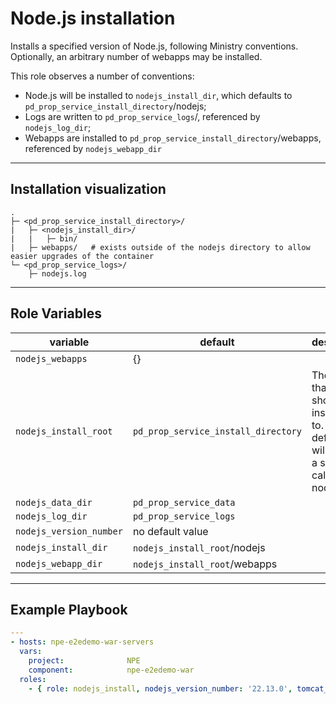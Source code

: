 # Node.js installation

Installs a specified version of Node.js, following Ministry conventions. Optionally, an arbitrary number of webapps may be installed.

This role observes a number of conventions:
* Node.js will be installed to `nodejs_install_dir`, which defaults to `pd_prop_service_install_directory`/nodejs;
* Logs are written to `pd_prop_service_logs`/, referenced by `nodejs_log_dir`;
* Webapps are installed to `pd_prop_service_install_directory`/webapps, referenced by `nodejs_webapp_dir`

*****

## Installation visualization

```
.
├─ <pd_prop_service_install_directory>/
|   ├─ <nodejs_install_dir>/
|   |   ├─ bin/
|   ├─ webapps/   # exists outside of the nodejs directory to allow easier upgrades of the container
└─ <pd_prop_service_logs>/
    ├─ nodejs.log
```

*****

## Role Variables

| variable                | default                             | description                                                                                            |
|-------------------------|-------------------------------------|--------------------------------------------------------------------------------------------------------|
| `nodejs_webapps`        | {}                                  |                                                                     |
| `nodejs_install_root`   | `pd_prop_service_install_directory` | The root that nodejs should be installed in to. By default, this will create a subfolder called nodejs |
| `nodejs_data_dir`       | `pd_prop_service_data`              |                                                                                                        |
| `nodejs_log_dir`        | `pd_prop_service_logs`              |                                                                                                        |
| `nodejs_version_number` | no default value                    |                                                                                                        |
| `nodejs_install_dir`    | `nodejs_install_root`/nodejs        |                                                                                                        |
| `nodejs_webapp_dir`     | `nodejs_install_root`/webapps       |                                                                                                        |

*****

## Example Playbook
```yml
---
- hosts: npe-e2edemo-war-servers
  vars:
    project:              NPE
    component:            npe-e2edemo-war
  roles:
    - { role: nodejs_install, nodejs_version_number: '22.13.0', tomcat_webapps: "{{ webapps }}" }
```
